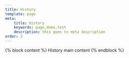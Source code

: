 ```yaml
---
title: History
template: page 
meta:
    title: History
    keywords: page,demo,test
    description: this goes to meta description
order: 2
---
```


{% block content %}
	History main content
{% endblock %}
